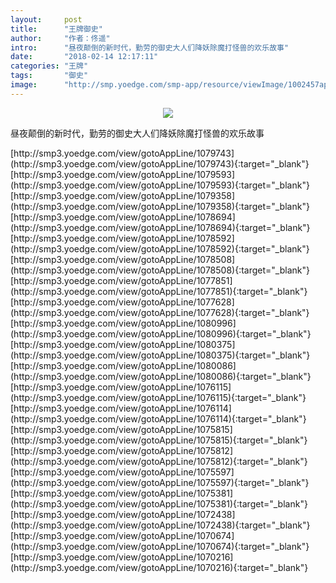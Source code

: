 ```yaml
---
layout:     post
title:      "王牌御史"
author:     "作者：佟遥"
intro:      "昼夜颠倒的新时代，勤劳的御史大人们降妖除魔打怪兽的欢乐故事"
date:       "2018-02-14 12:17:11"
categories: "王牌"
tags:       "御史"
image:      "http://smp.yoedge.com/smp-app/resource/viewImage/1002457appline.png"
---
```

<div style="text-align: center">
<p><img src="http://smp.yoedge.com/smp-app/resource/viewImage/1002457appline.png"/></p>
</div>
<p class="post-meta">
<span>昼夜颠倒的新时代，勤劳的御史大人们降妖除魔打怪兽的欢乐故事</span>
</p>
[http://smp3.yoedge.com/view/gotoAppLine/1079743](http://smp3.yoedge.com/view/gotoAppLine/1079743){:target="_blank"}
[http://smp3.yoedge.com/view/gotoAppLine/1079593](http://smp3.yoedge.com/view/gotoAppLine/1079593){:target="_blank"}
[http://smp3.yoedge.com/view/gotoAppLine/1079358](http://smp3.yoedge.com/view/gotoAppLine/1079358){:target="_blank"}
[http://smp3.yoedge.com/view/gotoAppLine/1078694](http://smp3.yoedge.com/view/gotoAppLine/1078694){:target="_blank"}
[http://smp3.yoedge.com/view/gotoAppLine/1078592](http://smp3.yoedge.com/view/gotoAppLine/1078592){:target="_blank"}
[http://smp3.yoedge.com/view/gotoAppLine/1078508](http://smp3.yoedge.com/view/gotoAppLine/1078508){:target="_blank"}
[http://smp3.yoedge.com/view/gotoAppLine/1077851](http://smp3.yoedge.com/view/gotoAppLine/1077851){:target="_blank"}
[http://smp3.yoedge.com/view/gotoAppLine/1077628](http://smp3.yoedge.com/view/gotoAppLine/1077628){:target="_blank"}
[http://smp3.yoedge.com/view/gotoAppLine/1080996](http://smp3.yoedge.com/view/gotoAppLine/1080996){:target="_blank"}
[http://smp3.yoedge.com/view/gotoAppLine/1080375](http://smp3.yoedge.com/view/gotoAppLine/1080375){:target="_blank"}
[http://smp3.yoedge.com/view/gotoAppLine/1080086](http://smp3.yoedge.com/view/gotoAppLine/1080086){:target="_blank"}
[http://smp3.yoedge.com/view/gotoAppLine/1076115](http://smp3.yoedge.com/view/gotoAppLine/1076115){:target="_blank"}
[http://smp3.yoedge.com/view/gotoAppLine/1076114](http://smp3.yoedge.com/view/gotoAppLine/1076114){:target="_blank"}
[http://smp3.yoedge.com/view/gotoAppLine/1075815](http://smp3.yoedge.com/view/gotoAppLine/1075815){:target="_blank"}
[http://smp3.yoedge.com/view/gotoAppLine/1075812](http://smp3.yoedge.com/view/gotoAppLine/1075812){:target="_blank"}
[http://smp3.yoedge.com/view/gotoAppLine/1075597](http://smp3.yoedge.com/view/gotoAppLine/1075597){:target="_blank"}
[http://smp3.yoedge.com/view/gotoAppLine/1075381](http://smp3.yoedge.com/view/gotoAppLine/1075381){:target="_blank"}
[http://smp3.yoedge.com/view/gotoAppLine/1072438](http://smp3.yoedge.com/view/gotoAppLine/1072438){:target="_blank"}
[http://smp3.yoedge.com/view/gotoAppLine/1070674](http://smp3.yoedge.com/view/gotoAppLine/1070674){:target="_blank"}
[http://smp3.yoedge.com/view/gotoAppLine/1070216](http://smp3.yoedge.com/view/gotoAppLine/1070216){:target="_blank"}


